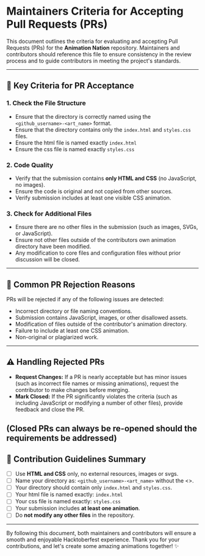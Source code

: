 # Maintainers Criteria for Accepting Pull Requests (PRs)

This document outlines the criteria for evaluating and accepting Pull Requests (PRs) for the **Animation Nation** repository. Maintainers and contributors should reference this file to ensure consistency in the review process and to guide contributors in meeting the project's standards.

---

## 🎯 Key Criteria for PR Acceptance


### 1. **Check the File Structure**
- Ensure that the directory is correctly named using the `<github_username>-<art_name>` format.
- Ensure that the directory contains only the `index.html` and `styles.css` files.
- Ensure the html file is named exactly `index.html`
- Ensure the css file is named exactly `styles.css`

### 2. **Code Quality**
- Verify that the submission contains **only HTML and CSS** (no JavaScript, no images).
- Ensure the code is original and not copied from other sources.
- Verify submission includes at least one visible CSS animation.

### 3. **Check for Additional Files**
- Ensure there are no other files in the submission (such as images, SVGs, or JavaScript).
- Ensure not other files outside of the contributors own animation directory have been modified.
- Any modification to core files and configuration files without prior discussion will be closed. 

---

## 🚩 Common PR Rejection Reasons

PRs will be rejected if any of the following issues are detected:

- Incorrect directory or file naming conventions.
- Submission contains JavaScript, images, or other disallowed assets.
- Modification of files outside of the contributor's animation directory.
- Failure to include at least one CSS animation.
- Non-original or plagiarized work.

---

## ⚠️ Handling Rejected PRs

- **Request Changes:** If a PR is nearly acceptable but has minor issues (such as incorrect file names or missing animations), request the contributor to make changes before merging.
- **Mark Closed:** If the PR significantly violates the criteria (such as including JavaScript or modifying a number of other files), provide feedback and close the PR.

(Closed PRs can always be re-opened should the requirements be addressed)
---

## 🚀 Contribution Guidelines Summary

- [ ] Use **HTML and CSS** only, no external resources, images or svgs.
- [ ] Name your directory as: `<github_username>-<art_name>` without the <>.
- [ ] Your directory should contain only `index.html` and `styles.css`.
- [ ] Your html file is named exactly: `index.html`
- [ ] Your css file is named exactly: `styles.css`
- [ ] Your submission includes **at least one animation**.
- [ ] Do **not modify any other files** in the repository.

---

By following this document, both maintainers and contributors will ensure a smooth and enjoyable Hacktoberfest experience. Thank you for your contributions, and let's create some amazing animations together! ✨
